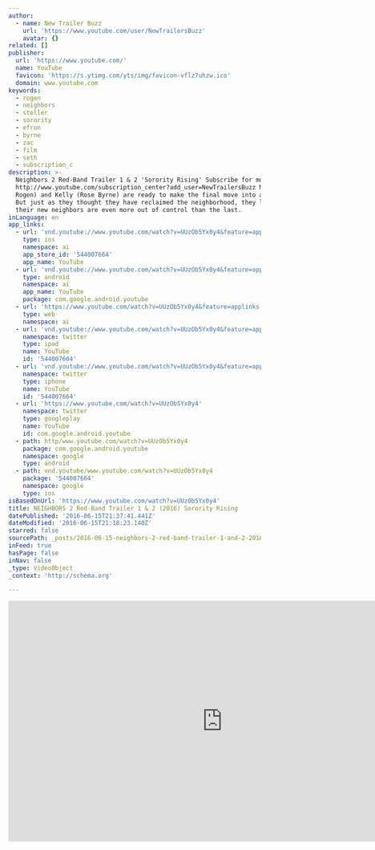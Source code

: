 ```yaml
---
author:
  - name: New Trailer Buzz
    url: 'https://www.youtube.com/user/NewTrailersBuzz'
    avatar: {}
related: []
publisher:
  url: 'https://www.youtube.com/'
  name: YouTube
  favicon: 'https://s.ytimg.com/yts/img/favicon-vflz7uhzw.ico'
  domain: www.youtube.com
keywords:
  - rogen
  - neighbors
  - stoller
  - sorority
  - efron
  - byrne
  - zac
  - film
  - seth
  - subscription_c
description: >-
  Neighbors 2 Red-Band Trailer 1 & 2 'Sorority Rising' Subscribe for more:
  http://www.youtube.com/subscription_center?add_user=NewTrailersBuzz Mac (Seth
  Rogen) and Kelly (Rose Byrne) are ready to make the final move into adulthood.
  But just as they thought they have reclaimed the neighborhood, they learn that
  their new neighbors are even more out of control than the last.
inLanguage: en
app_links:
  - url: 'vnd.youtube://www.youtube.com/watch?v=UUzOb5Yx0y4&feature=applinks'
    type: ios
    namespace: ai
    app_store_id: '544007664'
    app_name: YouTube
  - url: 'vnd.youtube://www.youtube.com/watch?v=UUzOb5Yx0y4&feature=applinks'
    type: android
    namespace: ai
    app_name: YouTube
    package: com.google.android.youtube
  - url: 'https://www.youtube.com/watch?v=UUzOb5Yx0y4&feature=applinks'
    type: web
    namespace: ai
  - url: 'vnd.youtube://www.youtube.com/watch?v=UUzOb5Yx0y4&feature=applinks'
    namespace: twitter
    type: ipad
    name: YouTube
    id: '544007664'
  - url: 'vnd.youtube://www.youtube.com/watch?v=UUzOb5Yx0y4&feature=applinks'
    namespace: twitter
    type: iphone
    name: YouTube
    id: '544007664'
  - url: 'https://www.youtube.com/watch?v=UUzOb5Yx0y4'
    namespace: twitter
    type: googleplay
    name: YouTube
    id: com.google.android.youtube
  - path: http/www.youtube.com/watch?v=UUzOb5Yx0y4
    package: com.google.android.youtube
    namespace: google
    type: android
  - path: vnd.youtube/www.youtube.com/watch?v=UUzOb5Yx0y4
    package: '544007664'
    namespace: google
    type: ios
isBasedOnUrl: 'https://www.youtube.com/watch?v=UUzOb5Yx0y4'
title: NEIGHBORS 2 Red-Band Trailer 1 & 2 (2016) Sorority Rising
datePublished: '2016-06-15T21:37:41.441Z'
dateModified: '2016-06-15T21:18:23.140Z'
starred: false
sourcePath: _posts/2016-06-15-neighbors-2-red-band-trailer-1-and-2-2016-sorority-rising.md
inFeed: true
hasPage: false
inNav: false
_type: VideoObject
_context: 'http://schema.org'

---
```

<iframe src="https://cdn.embedly.com/widgets/media.html?src=https%3A%2F%2Fwww.youtube.com%2Fembed%2FUUzOb5Yx0y4%3Ffeature%3Doembed&amp;url=http%3A%2F%2Fwww.youtube.com%2Fwatch%3Fv%3DUUzOb5Yx0y4&amp;image=https%3A%2F%2Fi.ytimg.com%2Fvi%2FUUzOb5Yx0y4%2Fhqdefault.jpg&amp;key=b7d04c9b404c499eba89ee7072e1c4f7&amp;type=text%2Fhtml&amp;schema=youtube" width="854" height="480" scrolling="no" frameborder="0" allowfullscreen="" style=""></iframe>